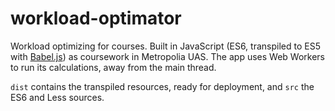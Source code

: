 # workload-optimator

Workload optimizing for courses. Built in JavaScript (ES6, transpiled to ES5 with [Babel.js](https://babeljs.io/)) as coursework in Metropolia UAS.
The app uses Web Workers to run its calculations, away from the main thread.

`dist` contains the transpiled resources, ready for deployment, and `src` the ES6 and Less sources.

